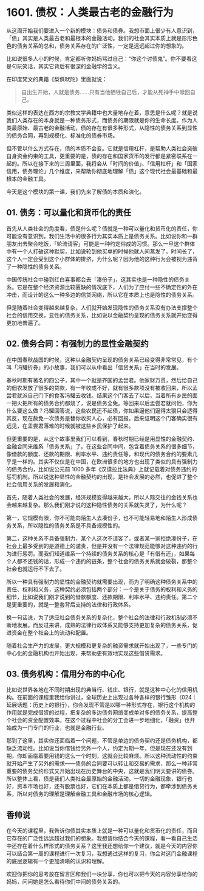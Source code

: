 # 1601. 债权：人类最古老的金融行为

从这周开始我们要进入一个新的模块：债务和债券。我想市面上很少有人意识到，「债」其实是人类最古老和最根本的金融活动。我们的社会其实本质上就是形形色色的债务关系的总和，债务关系存在的广泛性，一定是远远超过你的想象的。

比如说很多人小的时候，肯定都听你妈妈骂过自己：“你这个讨债鬼”。你不要看这是句玩笑话，其实它背后有很深的金融学的含义。

在印度梵文的典籍《梨俱吠陀》里面就说：

> 自出生开始，人就是债务……只有当他牺牲自己后，才能从死神手中赎回自己。

类似这样的表达在西方的宗教文学典籍中也大量地存在着，意思是什么呢？就是说我们人类存在的本身就是一种债务形式，而债务的期限就是你的生命长度。作为人类最原始、最古老的金融活动，债的存在有很多种形式，从隐性的债务关系到显性的债务合同，再到规模化、标准化的债券市场。

但不管以什么方式存在，债的本质不会变。它就是信用杠杆，是帮助人类社会突破自身资金约束的工具，更重要的是，债的存在和国家货币的发行都是紧密联系在一起的。所以在接下来的三周里面，我将会从「时间的价值」、「信用杠杆」和「国家信用，债务理论」几个维度，来帮助你彻底地理解「债」这个现代社会最基础和最根本的金融工具。

今天是这个模块的第一课，我们先来了解债的本质和演化。

## 01. 债务：可以量化和货币化的责任

首先从人类社会的角度看，债是什么呢？债就是一种可以量化和货币化的责任，你可能没有意识到，我们生活中的很多行为其实本质上是债务关系。比如说你和一群朋友出去聚会吃饭，「轮流请客」可能是一种约定俗成的习惯。那么一旦这个群体中有一个人打破这种默契，比如说轮到他买单的时候他就人间蒸发了。时间长了，这个人一定会受到这个小群体的排挤，为什么呢？因为他的这种行为会被视为违背了一种隐性的债务关系。

中国传统社会中碰到红白喜事都会去「凑份子」，这其实也是一种隐性的债务关系。它是在整个经济资源比较匮缺的情况底下，人们为了应付一些不确定性的外在冲击，而设计的这么一种多边的信贷网络，所以它在本质上也是隐性的债务关系。

但是随着社会变得越来越复杂，人们就开始发现隐性的债务关系没有办法支撑整个社会的信用交换，显性的债务关系，比如说以金融契约呈现的债务关系就开始变得更加地普遍了。

## 02. 债务合同：有强制力的显性金融契约

在中国春秋战国的时候，这种以金融契约呈现的债务关系已经变得非常常见，有个叫「冯驩折券」的小故事，我们可以从中看出「信贷关系」在当时的发展。

春秋时期有著名的四公子，其中一个就是齐国的孟尝君。他家财万贯，然后给自己的佃农发放了很多的贷款，有一年收成不好，就有很多款项没有被收回来，所以孟尝君就派自己门下的食客冯驩去收钱。结果这个门客去了以后，当着所有乡民的面一把火把所有的债务合约都烧了，说是债务全免。等回来以后孟尝君就问他，你为什么要这么做？冯驩回答说，这些农民还不起债，你如果逼他们逼得太狠只会适得其反，现在赦免一次债务是替你收买人心，必有回报。后来证明这个门客确实很有远见，在孟尝君落难的时候就被这些乡民保护了起来。

但更重要的是，从这个故事里我们可以看到，春秋时期已经是用显性的金融契约、金融合同来维系「债务关系」了。在这些合同中间，包含着债务关系的很多细节，像借款的额度、还款的期限、利率水平、违约责任等，和现代的债务合约的要素几乎是一样的。其实不仅仅是在中国，在欧洲很多的地方也出现了类似的具有强制力的债务合约，比如说公元前 1000 多年《汉谟拉比法典》上就记载着对债务违约的惩罚机制。所以说这种显性的金融契约的出现，是社会发展的必然，也促进了整个社会信用关系的发展和演化。

首先，随着人类社会的发展，经济规模变得越来越大，所以人际交往的金钱关系也会越来越复杂。那么我们刚才说的这种隐性债务的关系就失灵了，为什么呢？

第一，它规模有限，你不可能向陌生人去凑份子，也不可能轻易地和陌生人形成债务关系，所以隐性的债务关系是不具备规模性的。

第二，这种关系不具备强制力，某个人这次不请客了，或者某一家拒绝凑份子，在社会上最多受到的是道德上的谴责，但是并没有一个法律规范能够对这种违约的行为进行惩罚。而我们知道维系一个持续的债务关系的核心是「有借有还」，如果每个人都不还钱的话，形成一个违约的链条，整个社会的债务关系就会破裂，那整个社会也就运行不下去了。

所以一种具有强制力的显性的金融契约就需要出现，而为了明确这种债务关系中的责任、权利和义务，这种契约必须包括两个部分：一个是关于债务的权利和义务的细节，比如说我们刚才说到的借款额度、还款期限、利率水平、违约责任。第二个是更重要的，就是一整套背后支持的法律和行政体系。

换一句话说，为了适应社会债务关系的复杂化，整个社会的法律和行政机制必须不断地发展。而反过来讲，成熟的法律行政体系又能够支持更加复杂的债务关系，促进资金在整个社会上的流动和配置。

随着社会生产力的发展，更大规模和更复杂的融资需求就开始出现了，一些专门的中心化的金融机构也开始出现，来帮助更有效地实现这些借贷需求。

## 03. 债务机构：信用分布的中心化

比如说世界各地在不同时期出现的典当行、钱庄、银行，就是这种中心化的信用机构。在前面的课程里我给你讲过，全球历史上出现过各种各样的银行雏形（024｜延展话题：历史上的银行），你会发现不管是以哪一种形式存在，银行这个机构的作用就是完成借贷的过程，把复杂的多边债务网络变成单对多的债务关系，提高整个社会的资金配置效率。在这个过程中社会的分工会进一步地细化，「融资」也开始成为一门专门的行业，也就是金融行业。

那到了这里，其实你还面临着一个问题，不管是单边的债务契约还是债务机构，都缺乏流动性。比如说当你借钱给另外一个人，约定为期一年，但是现在还没有到期，你却面临着要用钱的这么一个时刻，这就会比较麻烦。所以这种流动性的约束就开始产生了另外的需求——债务的合同要可以转让和交易的需求，那么一种非常重要的债务契约形式又开始出现在历史舞台的中央，这就是我们明天要讲的债券。所以整体上看，债是我们人类社会最原始的金融活动。一切的金融现象，银行也好，资本市场也好，还有股票也好，它们在本质上都是借贷行为，都牵涉到债务关系，所以对债务的理解是理解金融工具和金融市场的核心逻辑。

## 香帅说
在今天的课程里，我告诉你债其实本质上就是一种可以量化和货币化的责任，而且它存在的广泛性远远超过我们的想象。我想请你结合今天的课程，看一看自己生活中还存在着什么样形式的债务关系？这里我还想给你一个建议，就是今天的内容你可以结合第一周的课程进行一次复习，我想通过这样的复习，你会对这门金融课程的底层逻辑有一个更加清晰的认识和理解。

欢迎你把你的思考放在留言区和我们一块分享，你也可以把今天的内容分享给你的妈妈，问问她是怎么看待你们中间的债务关系的。


